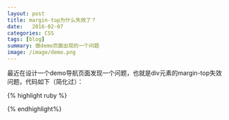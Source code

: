 ```yaml
---
layout: post
title: margin-top为什么失效了？
date:   2016-02-07 
categories: CSS
tags: [blog]  
summary: 做demo页面出现的一个问题
image: /image/demo.png
---
```

最近在设计一个demo导航页面发现一个问题，也就是div元素的margin-top失效问题，代码如下（简化过）：

{% highlight ruby %}
   <body>
   


   </body>
{% endhighlight%}




